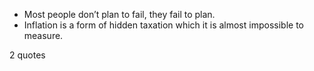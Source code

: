  - Most people don’t plan to fail, they fail to plan.
 - Inflation is a form of hidden taxation which it is almost impossible to measure.

2 quotes
